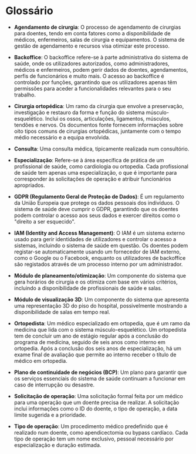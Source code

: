# Glossário

- **Agendamento de cirurgia**: O processo de agendamento de cirurgias para doentes, tendo em conta fatores como a disponibilidade de médicos, enfermeiros, salas de cirurgia e equipamentos. O sistema de gestão de agendamento e recursos visa otimizar este processo.

- **Backoffice**: O backoffice refere-se à parte administrativa do sistema de saúde, onde os utilizadores autorizados, como administradores, médicos e enfermeiros, podem gerir dados de doentes, agendamentos, perfis de funcionários e muito mais. O acesso ao backoffice é controlado por funções, garantindo que os utilizadores apenas têm permissões para aceder a funcionalidades relevantes para o seu trabalho.

- **Cirurgia ortopédica**: Um ramo da cirurgia que envolve a preservação, investigação e restauro da forma e função do sistema músculo-esquelético. Inclui os ossos, articulações, ligamentos, músculos, tendões e nervos. Os documentos fonte fornecem informações sobre oito tipos comuns de cirurgias ortopédicas, juntamente com o tempo médio necessário e a equipa envolvida.

- **Consulta**: Uma consulta médica, tipicamente realizada num consultório.

- **Especialização**: Refere-se à área específica de prática de um profissional de saúde, como cardiologia ou ortopedia. Cada profissional de saúde tem apenas uma especialização, o que é importante para corresponder às solicitações de operação e atribuir funcionários apropriados.

- **GDPR (Regulamento Geral de Proteção de Dados)**: É um regulamento da União Europeia que protege os dados pessoais dos indivíduos. O sistema de saúde deve cumprir o GDPR, garantindo que os doentes podem controlar o acesso aos seus dados e exercer direitos como o "direito a ser esquecido".

- **IAM (Identity and Access Management)**: O IAM é um sistema externo usado para gerir identidades de utilizadores e controlar o acesso a sistemas, incluindo o sistema de saúde em questão. Os doentes podem registar-se automaticamente usando um fornecedor de IAM externo, como o Google ou o Facebook, enquanto os utilizadores de backoffice são registados através de um processo interno por um administrador.

- **Módulo de planeamento/otimização**: Um componente do sistema que gera horários de cirurgia e os otimiza com base em vários critérios, incluindo a disponibilidade de profissionais de saúde e salas.

- **Módulo de visualização 3D**: Um componente do sistema que apresenta uma representação 3D do piso do hospital, possivelmente mostrando a disponibilidade de salas em tempo real.

- **Ortopedista**: Um médico especializado em ortopedia, que é um ramo da medicina que lida com o sistema músculo-esquelético. Um ortopedista tem de concluir um ano de estágio regular após a conclusão do programa de medicina, seguido de seis anos como interno em ortopedia. Após a conclusão dos seis anos de especialização, há um exame final de avaliação que permite ao interno receber o título de médico em ortopedia.

- **Plano de continuidade de negócios (BCP)**: Um plano para garantir que os serviços essenciais do sistema de saúde continuam a funcionar em caso de interrupção ou desastre.

- **Solicitação de operação**: Uma solicitação formal feita por um médico para uma operação que um doente precisa de realizar. A solicitação inclui informações como o ID do doente, o tipo de operação, a data limite sugerida e a prioridade.

- **Tipo de operação**: Um procedimento médico predefinido que é realizado num doente, como apendicectomia ou bypass cardíaco. Cada tipo de operação tem um nome exclusivo, pessoal necessário por especialização e duração estimada.
